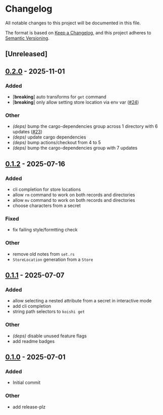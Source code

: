 # Changelog

All notable changes to this project will be documented in this file.

The format is based on [Keep a Changelog](https://keepachangelog.com/en/1.0.0/),
and this project adheres to [Semantic Versioning](https://semver.org/spec/v2.0.0.html).

## [Unreleased]

## [0.2.0](https://github.com/DanNixon/koishi/compare/v0.1.2...v0.2.0) - 2025-11-01

### Added

- [**breaking**] auto transforms for `get` command
- [**breaking**] only allow setting store location via env var ([#24](https://github.com/DanNixon/koishi/pull/24))

### Other

- *(deps)* bump the cargo-dependencies group across 1 directory with 6 updates ([#23](https://github.com/DanNixon/koishi/pull/23))
- *(deps)* update cargo dependencies
- *(deps)* bump actions/checkout from 4 to 5
- *(deps)* bump the cargo-dependencies group with 7 updates

## [0.1.2](https://github.com/DanNixon/koishi/compare/v0.1.1...v0.1.2) - 2025-07-16

### Added

- cli completion for store locations
- allow `rm` command to work on both records and directories
- allow `mv` command to work on both records and directories
- choose characters from a secret

### Fixed

- fix failing style/formtting check

### Other

- remove old notes from `set.rs`
- `StoreLocation` generation from a `Store`

## [0.1.1](https://github.com/DanNixon/koishi/compare/v0.1.0...v0.1.1) - 2025-07-07

### Added

- allow selecting a nested attribute from a secret in interactive mode
- add cli completion
- string path selectors to `koishi get`

### Other

- *(deps)* disable unused feature flags
- add readme badges

## [0.1.0](https://github.com/DanNixon/koishi/releases/tag/v0.1.0) - 2025-07-01

### Added

- Initial commit

### Other

- add release-plz
